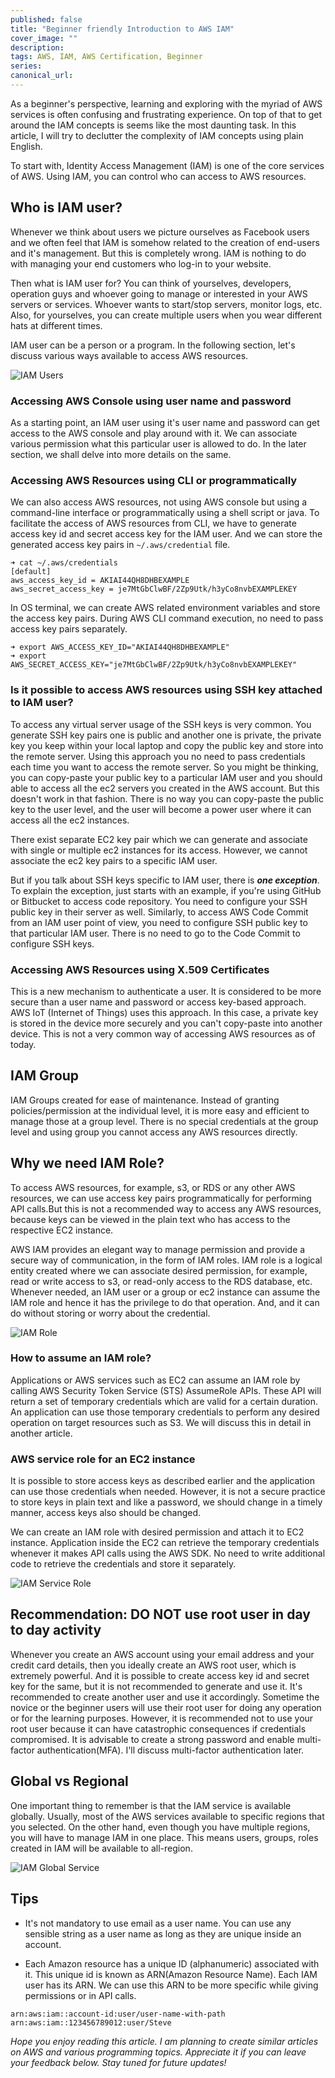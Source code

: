 ```yaml
---
published: false
title: "Beginner friendly Introduction to AWS IAM"
cover_image: ""
description:
tags: AWS, IAM, AWS Certification, Beginner
series:
canonical_url:
---
```


As a beginner's perspective, learning and exploring with the myriad of AWS services is often confusing and frustrating experience. On top of that to get around the IAM concepts is seems like the most daunting task. In this article, I will try to declutter the complexity of IAM concepts using plain English.

To start with, Identity Access Management (IAM) is one of the core services of AWS. Using IAM, you can control who can access to AWS resources. 

## Who is IAM user? 

Whenever we think about users we picture ourselves as Facebook users and we often feel that IAM is somehow related to the creation of end-users and it's management. But this is completely wrong. IAM is nothing to do with managing your end customers who log-in to your website. 

Then what is IAM user for? You can think of yourselves, developers, operation guys and whoever going to manage or interested in your AWS servers or services. Whoever wants to start/stop servers, monitor logs, etc. Also, for yourselves, you can create multiple users when you wear different hats at different times. 

IAM user can be a person or a program. In the following section, let's discuss various ways available to access AWS resources.

![IAM Users](./assets/2-iam.png)

### Accessing AWS Console using user name and password

As a starting point, an IAM user using it's user name and password can get access to the AWS console and play around with it. We can associate various permission what this particular user is allowed to do. In the later section, we shall delve into more details on the same.

### Accessing AWS Resources using CLI or programmatically

We can also access AWS resources, not using AWS console but using a command-line interface or programmatically using a shell script or java. To facilitate the access of AWS resources from CLI, we have to generate access key id and secret access key for the IAM user. And we can store the generated access key pairs in `~/.aws/credential` file.

```
➜ cat ~/.aws/credentials
[default]
aws_access_key_id = AKIAI44QH8DHBEXAMPLE
aws_secret_access_key = je7MtGbClwBF/2Zp9Utk/h3yCo8nvbEXAMPLEKEY
```

In OS terminal, we can create AWS related environment variables and store the access key pairs. During AWS CLI command execution, no need to pass access key pairs separately.

```
➜ export AWS_ACCESS_KEY_ID="AKIAI44QH8DHBEXAMPLE"
➜ export AWS_SECRET_ACCESS_KEY="je7MtGbClwBF/2Zp9Utk/h3yCo8nvbEXAMPLEKEY"
```

### Is it possible to access AWS resources using SSH key attached to IAM user?

To access any virtual server usage of the SSH keys is very common. You generate SSH key pairs one is public and another one is private, the private key you keep within your local laptop and copy the public key and store into the remote server. Using this approach you no need to pass credentials each time you want to access the remote server. So you might be thinking, you can copy-paste your public key to a particular IAM user and you should able to access all the ec2 servers you created in the AWS account. But this doesn't work in that fashion. There is no way you can copy-paste the public key to the user level, and the user will become a power user where it can access all the ec2 instances. 

There exist separate EC2 key pair which we can generate and associate with single or multiple ec2 instances for its access. However, we cannot associate the ec2 key pairs to a specific IAM user. 

But if you talk about SSH keys specific to IAM user, there is ***one exception***. To explain the exception, just starts with an example, if you're using GitHub or Bitbucket to access code repository. You need to configure your SSH public key in their server as well. Similarly, to access AWS Code Commit from an IAM user point of view, you need to configure SSH public key to that particular IAM user. There is no need to go to the Code Commit to configure SSH keys.

### Accessing AWS Resources using X.509 Certificates

This is a new mechanism to authenticate a user. It is considered to be more secure than a user name and password or access key-based approach. AWS IoT (Internet of Things) uses this approach. In this case, a private key is stored in the device more securely and you can't copy-paste into another device. This is not a very common way of accessing AWS resources as of today.

## IAM Group

IAM Groups created for ease of maintenance. Instead of granting policies/permission at the individual level, it is more easy and efficient to manage those at a group level. There is no special credentials at the group level and using group you cannot access any AWS resources directly.

## Why we need IAM Role?

To access AWS resources, for example, s3, or RDS or any other AWS resources, we can use access key pairs programmatically for performing API calls.But this is not a recommended way to access any AWS resources, because keys can be viewed in the plain text who has access to the respective EC2 instance.

AWS IAM provides an elegant way to manage permission and provide a secure way of communication, in the form of IAM roles. IAM role is a logical entity created where we can associate desired permission, for example, read or write access to s3, or read-only access to the RDS database, etc. Whenever needed, an IAM user or a group or ec2 instance can assume the IAM role and hence it has the privilege to do that operation. And, and it can do without storing or worry about the credential.

![IAM Role](./assets/3-iam.png)

### How to assume an IAM role?

Applications or AWS services such as EC2 can assume an IAM role by calling AWS Security Token Service (STS) AssumeRole APIs. These API will return a set of temporary credentials which are valid for a certain duration. An application can use those temporary credentials to perform any desired operation on target resources such as S3. We will discuss this in detail in another article.

### AWS service role for an EC2 instance

It is possible to store access keys as described earlier and the application can use those credentials when needed. However, it is not a secure practice to store keys in plain text and like a password, we should change in a timely manner, access keys also should be changed. 

We can create an IAM role with desired permission and attach it to EC2 instance. Application inside the EC2 can retrieve the temporary credentials whenever it makes API calls using the AWS SDK. No need to write additional code to retrieve the credentials and store it separately.

![IAM Service Role](./assets/4-iam.png)

## Recommendation: DO NOT use root user in day to day activity

Whenever you create an AWS account using your email address and your credit card details, then you ideally create an AWS root user, which is extremely powerful. And it is possible to create access key id and secret key for the same, but it is not recommended to generate and use it. It's recommended to create another user and use it accordingly. Sometime the novice or the beginner users will use their root user for doing any operation or for the learning purposes. However, it is recommended not to use your root user because it can have catastrophic consequences if credentials compromised. It is advisable to create a strong password and enable multi-factor authentication(MFA). I'll discuss multi-factor authentication later. 

## Global vs Regional

One important thing to remember is that the IAM service is available globally. Usually, most of the AWS services available to specific regions that you selected. On the other hand, even though you have multiple regions, you will have to manage IAM in one place. This means users, groups, roles created in IAM will be available to all-region.

![IAM Global Service](./assets/1-iam.png)

## Tips

- It's not mandatory to use email as a user name. You can use any sensible string as a user name as long as they are unique inside an account.

- Each Amazon resource has a unique ID (alphanumeric) associated with it. This unique id is known as ARN(Amazon Resource Name). Each IAM user has its ARN. We can use this ARN to be more specific while giving permissions or in API calls.

```
arn:aws:iam::account-id:user/user-name-with-path
arn:aws:iam::123456789012:user/Steve
```

*Hope you enjoy reading this article. I am planning to create similar articles on AWS and various programming topics. Appreciate it if you can leave your feedback below. Stay tuned for future updates!*